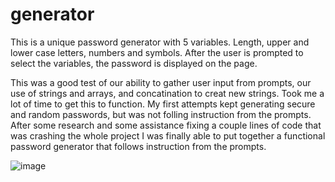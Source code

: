 # generator

This is a unique password generator with 5 variables. Length, upper and lower case letters, numbers and symbols. After the user is prompted to select the variables, the password is displayed on the page.  

This was a good test of our ability to gather user input from prompts, our use of strings and arrays, and concatination to creat new strings. Took me a lot of time to get this to function. My first attempts kept generating secure and random passwords, but was not folling instruction from the prompts. After some research and some assistance fixing a couple lines of code that was crashing the whole project I was finally able to put together a functional password generator that follows instruction from the prompts.   



![image](https://github.com/IPv21/generator/assets/132957361/5dd2ed2b-3899-4ff9-9ba0-c0d615550003)


